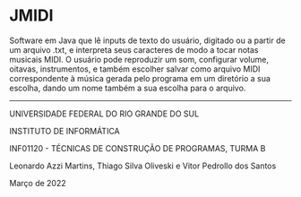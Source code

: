 # JMIDI

Software em Java que lê inputs de texto do usuário, digitado ou a partir de um arquivo .txt, e interpreta seus caracteres de modo a tocar notas musicais MIDI. O usuário pode reproduzir um som, configurar volume, oitavas, instrumentos, e também escolher salvar como arquivo MIDI correspondente à música gerada pelo programa em um diretório a sua escolha, dando um nome também a sua escolha para o arquivo.

---

UNIVERSIDADE FEDERAL DO RIO GRANDE DO SUL

INSTITUTO DE INFORMÁTICA

INF01120 - TÉCNICAS DE CONSTRUÇÃO DE PROGRAMAS, TURMA B

Leonardo Azzi Martins, Thiago Silva Oliveski e Vitor Pedrollo dos Santos 

Março de 2022
